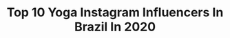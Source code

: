 ---
title: Top 10 Yoga Instagram Influencers In Brazil In 2020
description: >-
  Find top yoga Instagram influencers in Brazil in 2020. Most popular hashtags: #yogapractice # #yogaposes #yogainspiration.
platform: Instagram
profiles:
  - username: "prileiteyoga"
    fullname: >-
      Priscilla Leite
    location: "Brazil"
    followers: 141633
    engagement: 657
    commentsToLikes: 0.038912
    id: ck15ug2b7n0de0i194cyesvk7
    verified: false
    hashtags: "#londonforever, #21diasdeyoga, #earthday"
  - username: "samiraelage"
    fullname: >-
      Samira Elage | Yoga
    location: "Brazil"
    followers: 16808
    engagement: 942
    commentsToLikes: 0.084708
    id: ckaoynkgbi9ci0i78chaihvgg
    verified: false
    hashtags: ""
  - username: "deboraalmeida1606"
    fullname: >-
      Débora Almeida
    location: "Brazil"
    followers: 6216
    engagement: 938
    commentsToLikes: 0.774666
    id: ckaows1oaa6uj0i78lqmcizgk
    verified: false
    hashtags: "#pinchapractice, #splits, #corremulherada, #flexibility"
  - username: "deniseevrard"
    fullname: >-
      De Evrard
    location: "Brazil"
    followers: 2594
    engagement: 1518
    commentsToLikes: 0.145366
    id: ckaoynl51i9ga0i78r3gvoae3
    verified: false
    hashtags: "#yogaasanas, #yogapractice, #yogaposes, #sorteioyoga"
  - username: "shaktijaniake"
    fullname: >-
      Shakti
    location: "Brazil"
    followers: 34967
    engagement: 772
    commentsToLikes: 0.037517
    id: ck9hcqoy2mlou0j78it2t4g8u
    verified: false
    hashtags: ""
  - username: "amandamferraz"
    fullname: >-
      Amanda Ferraz | Travel e Yoga
    location: "Brazil"
    followers: 3307
    engagement: 1975
    commentsToLikes: 0.107322
    id: ckaovs2g15wp50i78rv6uvxug
    verified: false
    hashtags: "#yogateacher, #dicasdeviagem, #chile, #desert"
  - username: "acarolfraga"
    fullname: >-
      𝐂𝐚𝐫𝐨𝐥 𝐅𝐫𝐚𝐠𝐚 🌸
    location: "Brazil"
    followers: 21060
    engagement: 352
    commentsToLikes: 0.119344
    id: ck5qct7sns7qm0i11te18v14i
    verified: false
    hashtags: "#casetify, #jazz, #guapamagbasil, #fiqueemcasa"
  - username: "pachristi"
    fullname: >-
      Paloma Christiansen
    location: "Brazil"
    followers: 56678
    engagement: 395
    commentsToLikes: 0.039165
    id: ck5c7c1lt78rq0i117egu751n
    verified: false
    hashtags: "#cuidedevoc, #sorteiocursomacrame, #roupafitness, #nomeclatura"
  - username: "marinegabriela"
    fullname: >-
      Marine | Samambaia
    location: "Brazil"
    followers: 11103
    engagement: 1689
    commentsToLikes: 0.017000
    id: ck6u4r7j15bpu0j71w6lfon9e
    verified: false
    hashtags: ""
  - username: "fernandayoga"
    fullname: >-
      Yoga - Fernanda Raiol
    location: "Brazil"
    followers: 77291
    engagement: 385
    commentsToLikes: 0.025761
    id: ck6tukvtigx1i0j71ipms73wq
    verified: false
    hashtags: "#yogaistheartofliving, #tb"
---